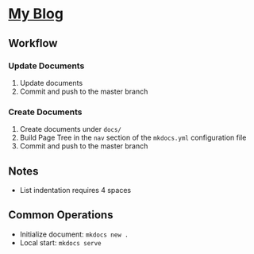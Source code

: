 # [My Blog](https://lixw1994.github.io/blog/)

## Workflow

### Update Documents

1. Update documents
2. Commit and push to the master branch

### Create Documents

1. Create documents under `docs/`
2. Build Page Tree in the `nav` section of the `mkdocs.yml` configuration file
3. Commit and push to the master branch

## Notes

-  List indentation requires 4 spaces

## Common Operations
-  Initialize document: `mkdocs new .`
-  Local start: `mkdocs serve`

